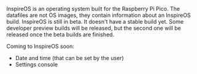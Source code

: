 InspireOS is an operating system built for the Raspberry Pi Pico.
The datafiles are not OS images, they contain information about an InspireOS build.
InspireOS is still in beta. It doesn't have a stable build yet. Some developer preview builds will be released, but the second one will be released once the beta builds are finished.

Coming to InspireOS soon:
- Date and time (that can be set by the user)
- Settings console
